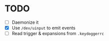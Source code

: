 # TODO
- [ ] Daemonize it
- [x] Use `/dev/uinput` to emit events
- [ ] Read trigger & expansions from `.keydoggerrc`
